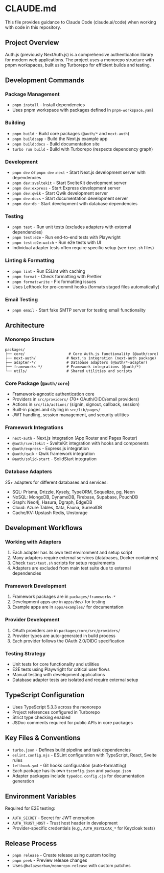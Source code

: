 # CLAUDE.md

This file provides guidance to Claude Code (claude.ai/code) when working with code in this repository.

## Project Overview

Auth.js (previously NextAuth.js) is a comprehensive authentication library for modern web applications. The project uses a monorepo structure with pnpm workspaces, built using Turborepo for efficient builds and testing.

## Development Commands

### Package Management
- `pnpm install` - Install dependencies
- Uses pnpm workspace with packages defined in `pnpm-workspace.yaml`

### Building
- `pnpm build` - Build core packages (`@auth/*` and `next-auth`)
- `pnpm build:app` - Build the Next.js example app
- `pnpm build:docs` - Build documentation site
- `turbo run build` - Build with Turborepo (respects dependency graph)

### Development
- `pnpm dev` or `pnpm dev:next` - Start Next.js development server with dependencies
- `pnpm dev:sveltekit` - Start SvelteKit development server
- `pnpm dev:express` - Start Express development server  
- `pnpm dev:qwik` - Start Qwik development server
- `pnpm dev:docs` - Start documentation development server
- `pnpm dev:db` - Start development with database dependencies

### Testing
- `pnpm test` - Run unit tests (excludes adapters with external dependencies)
- `pnpm test:e2e` - Run end-to-end tests with Playwright
- `pnpm test:e2e:watch` - Run e2e tests with UI
- Individual adapter tests often require specific setup (see `test.sh` files)

### Linting & Formatting
- `pnpm lint` - Run ESLint with caching
- `pnpm format` - Check formatting with Prettier
- `pnpm format:write` - Fix formatting issues
- Uses Lefthook for pre-commit hooks (formats staged files automatically)

### Email Testing
- `pnpm email` - Start fake SMTP server for testing email functionality

## Architecture

### Monorepo Structure
```
packages/
├── core/                    # Core Auth.js functionality (@auth/core)
├── next-auth/              # Next.js integration (next-auth package)
├── adapter-*/              # Database adapters (@auth/*-adapter)
├── frameworks-*/           # Framework integrations (@auth/*)
└── utils/                  # Shared utilities and scripts
```

### Core Package (`@auth/core`)
- Framework-agnostic authentication core
- Providers in `src/providers/` (70+ OAuth/OIDC/email providers)
- Actions in `src/lib/actions/` (signin, signout, callback, session)
- Built-in pages and styling in `src/lib/pages/`
- JWT handling, session management, and security utilities

### Framework Integrations
- `next-auth` - Next.js integration (App Router and Pages Router)
- `@auth/sveltekit` - SvelteKit integration with hooks and components
- `@auth/express` - Express.js integration
- `@auth/qwik` - Qwik framework integration
- `@auth/solid-start` - SolidStart integration

### Database Adapters
25+ adapters for different databases and services:
- SQL: Prisma, Drizzle, Kysely, TypeORM, Sequelize, pg, Neon
- NoSQL: MongoDB, DynamoDB, Firebase, Supabase, PouchDB
- Graph: Neo4j, Hasura, Dgraph, EdgeDB
- Cloud: Azure Tables, Xata, Fauna, SurrealDB
- Cache/KV: Upstash Redis, Unstorage

## Development Workflows

### Working with Adapters
1. Each adapter has its own test environment and setup script
2. Many adapters require external services (databases, Docker containers)
3. Check `test/test.sh` scripts for setup requirements
4. Adapters are excluded from main test suite due to external dependencies

### Framework Development
1. Framework packages are in `packages/frameworks-*`
2. Development apps are in `apps/dev/` for testing
3. Example apps are in `apps/examples/` for documentation

### Provider Development
1. OAuth providers are in `packages/core/src/providers/`
2. Provider types are auto-generated in build process
3. Each provider follows the OAuth 2.0/OIDC specification

### Testing Strategy
- Unit tests for core functionality and utilities
- E2E tests using Playwright for critical user flows
- Manual testing with development applications
- Database adapter tests are isolated and require external setup

## TypeScript Configuration
- Uses TypeScript 5.3.3 across the monorepo
- Project references configured in Turborepo
- Strict type checking enabled
- JSDoc comments required for public APIs in core packages

## Key Files & Conventions
- `turbo.json` - Defines build pipeline and task dependencies
- `eslint.config.mjs` - ESLint configuration with TypeScript, React, Svelte rules
- `lefthook.yml` - Git hooks configuration (auto-formatting)
- Each package has its own `tsconfig.json` and `package.json`
- Adapter packages include `typedoc.config.cjs` for documentation generation

## Environment Variables
Required for E2E testing:
- `AUTH_SECRET` - Secret for JWT encryption
- `AUTH_TRUST_HOST` - Trust host header in development
- Provider-specific credentials (e.g., `AUTH_KEYCLOAK_*` for Keycloak tests)

## Release Process
- `pnpm release` - Create release using custom tooling
- `pnpm peek` - Preview release changes
- Uses `@balazsorban/monorepo-release` with custom patches